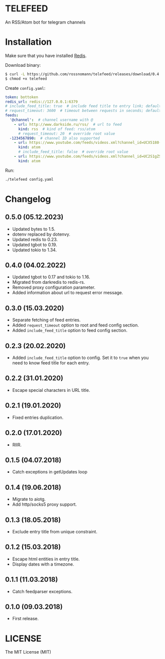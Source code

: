 # TELEFEED

An RSS/Atom bot for telegram channels

# Installation

Make sure that you have installed [Redis](https://redis.io/).

Download binary:

```sh
$ curl -L https://github.com/rossnomann/telefeed/releases/download/0.4.0/telefeed-0.4.0_x86_64-linux-gnu --output telefeed
$ chmod +x telefeed
```

Create `config.yaml`:

```yaml
token: bottoken
redis_url: redis://127.0.0.1:6379
# include_feed_title: true  # include feed title to entry link; defaults to false
# request_timeout: 3600  # timeout between requests in seconds; defaults to 1200 (20 minutes)
feeds:
  '@channel':  # channel username with @
    - url: http://www.darkside.ru/rss/  # url to feed
      kind: rss  # kind of feed: rss/atom
      # request_timeout: 20  # override root value
  -1234567890:  # channel ID also supported
    - url: https://www.youtube.com/feeds/videos.xml?channel_id=UCX5180-7TnjjHlHaVDdqnmA
      kind: atom
      # include_feed_title: false  # override root value
    - url: https://www.youtube.com/feeds/videos.xml?channel_id=UC2S1gZS9e8jb3Mx1Ce6YH5g
      kind: atom
```

Run:
```sh
./telefeed config.yaml
```

# Changelog

## 0.5.0 (05.12.2023)

- Updated bytes to 1.5.
- dotenv replaced by dotenvy.
- Updated redis to 0.23.
- Updated tgbot to 0.19.
- Updated tokio to 1.34.

## 0.4.0 (04.02.2022)

- Updated tgbot to 0.17 and tokio to 1.16.
- Migrated from darkredis to redis-rs.
- Removed proxy configuration parameter.
- Added information about url to request error message.

## 0.3.0 (15.03.2020)

- Separate fetching of feed entries.
- Added `request_timeout` option to root and feed config section.
- Added `include_feed_title` option to feed config section.

## 0.2.3 (20.02.2020)

- Added `include_feed_title` option to config.
  Set it to `true` when you need to know feed title for each entry.

## 0.2.2 (31.01.2020)

- Escape special characters in URL title.

## 0.2.1 (19.01.2020)

- Fixed entries duplication.

## 0.2.0 (17.01.2020)

- RIIR.

## 0.1.5 (04.07.2018)

- Catch exceptions in getUpdates loop

## 0.1.4 (19.06.2018)

- Migrate to aiotg.
- Add http/socks5 proxy support.

## 0.1.3 (18.05.2018)

- Exclude entry title from unique constraint.

## 0.1.2 (15.03.2018)

- Escape html entities in entry title.
- Display dates with a timezone.

## 0.1.1 (11.03.2018)

- Catch feedparser exceptions.

## 0.1.0 (09.03.2018)

- First release.

# LICENSE

The MIT License (MIT)
